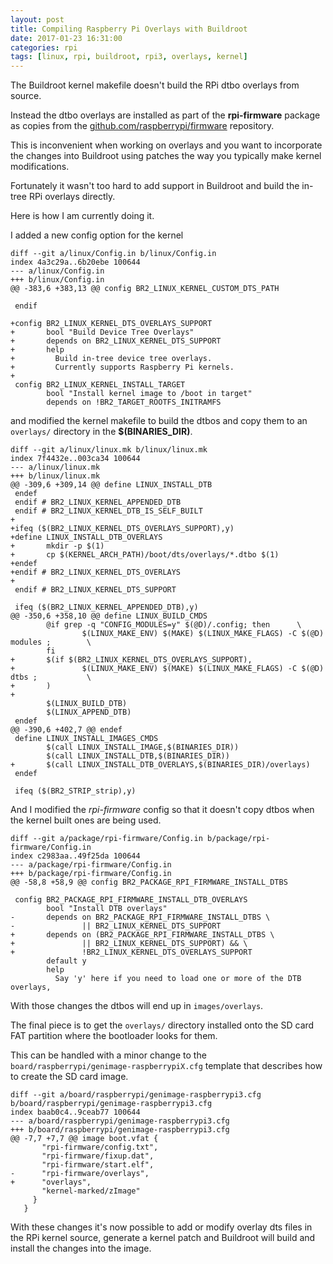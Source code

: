 ```yaml
---
layout: post
title: Compiling Raspberry Pi Overlays with Buildroot
date: 2017-01-23 16:31:00
categories: rpi
tags: [linux, rpi, buildroot, rpi3, overlays, kernel]
---
```


The Buildroot kernel makefile doesn't build the RPi dtbo overlays from source.

Instead the dtbo overlays are installed as part of the **rpi-firmware** package as copies from the [github.com/raspberrypi/firmware][rpi-firmware-repo] repository.

This is inconvenient when working on overlays and you want to incorporate the changes into Buildroot using patches the way you typically make kernel modifications.

Fortunately it wasn't too hard to add support in Buildroot and build the in-tree RPi overlays directly.

Here is how I am currently doing it.

I added a new config option for the kernel

    diff --git a/linux/Config.in b/linux/Config.in
    index 4a3c29a..6b20ebe 100644
    --- a/linux/Config.in
    +++ b/linux/Config.in
    @@ -383,6 +383,13 @@ config BR2_LINUX_KERNEL_CUSTOM_DTS_PATH

     endif

    +config BR2_LINUX_KERNEL_DTS_OVERLAYS_SUPPORT
    +       bool "Build Device Tree Overlays"
    +       depends on BR2_LINUX_KERNEL_DTS_SUPPORT
    +       help
    +         Build in-tree device tree overlays.
    +         Currently supports Raspberry Pi kernels.
    +
     config BR2_LINUX_KERNEL_INSTALL_TARGET
            bool "Install kernel image to /boot in target"
            depends on !BR2_TARGET_ROOTFS_INITRAMFS

and modified the kernel makefile to build the dtbos and copy them to an `overlays/` directory in the **$(BINARIES_DIR)**.

    diff --git a/linux/linux.mk b/linux/linux.mk
    index 7f4432e..003ca34 100644
    --- a/linux/linux.mk
    +++ b/linux/linux.mk
    @@ -309,6 +309,14 @@ define LINUX_INSTALL_DTB
     endef
     endif # BR2_LINUX_KERNEL_APPENDED_DTB
     endif # BR2_LINUX_KERNEL_DTB_IS_SELF_BUILT
    +
    +ifeq ($(BR2_LINUX_KERNEL_DTS_OVERLAYS_SUPPORT),y)
    +define LINUX_INSTALL_DTB_OVERLAYS
    +       mkdir -p $(1)
    +       cp $(KERNEL_ARCH_PATH)/boot/dts/overlays/*.dtbo $(1)
    +endef
    +endif # BR2_LINUX_KERNEL_DTS_OVERLAYS
    +
     endif # BR2_LINUX_KERNEL_DTS_SUPPORT
    
     ifeq ($(BR2_LINUX_KERNEL_APPENDED_DTB),y)
    @@ -350,6 +358,10 @@ define LINUX_BUILD_CMDS
            @if grep -q "CONFIG_MODULES=y" $(@D)/.config; then      \
                    $(LINUX_MAKE_ENV) $(MAKE) $(LINUX_MAKE_FLAGS) -C $(@D) modules ;        \
            fi
    +       $(if $(BR2_LINUX_KERNEL_DTS_OVERLAYS_SUPPORT),
    +               $(LINUX_MAKE_ENV) $(MAKE) $(LINUX_MAKE_FLAGS) -C $(@D) dtbs ;           \
    +       )
    +
            $(LINUX_BUILD_DTB)
            $(LINUX_APPEND_DTB)
     endef
    @@ -390,6 +402,7 @@ endef
     define LINUX_INSTALL_IMAGES_CMDS
            $(call LINUX_INSTALL_IMAGE,$(BINARIES_DIR))
            $(call LINUX_INSTALL_DTB,$(BINARIES_DIR))
    +       $(call LINUX_INSTALL_DTB_OVERLAYS,$(BINARIES_DIR)/overlays)
     endef
    
     ifeq ($(BR2_STRIP_strip),y)

And I modified the *rpi-firmware* config so that it doesn't copy dtbos when the kernel built ones are being used.

    diff --git a/package/rpi-firmware/Config.in b/package/rpi-firmware/Config.in
    index c2983aa..49f25da 100644
    --- a/package/rpi-firmware/Config.in
    +++ b/package/rpi-firmware/Config.in
    @@ -58,8 +58,9 @@ config BR2_PACKAGE_RPI_FIRMWARE_INSTALL_DTBS
    
     config BR2_PACKAGE_RPI_FIRMWARE_INSTALL_DTB_OVERLAYS
            bool "Install DTB overlays"
    -       depends on BR2_PACKAGE_RPI_FIRMWARE_INSTALL_DTBS \
    -               || BR2_LINUX_KERNEL_DTS_SUPPORT
    +       depends on (BR2_PACKAGE_RPI_FIRMWARE_INSTALL_DTBS \
    +               || BR2_LINUX_KERNEL_DTS_SUPPORT) && \
    +               !BR2_LINUX_KERNEL_DTS_OVERLAYS_SUPPORT
            default y
            help
              Say 'y' here if you need to load one or more of the DTB overlays,


With those changes the dtbos will end up in `images/overlays`.

The final piece is to get the `overlays/` directory installed onto the SD card FAT partition where the bootloader looks for them. 

This can be handled with a minor change to the `board/raspberrypi/genimage-raspberrypiX.cfg` template that describes how to create the SD card image.
 
    diff --git a/board/raspberrypi/genimage-raspberrypi3.cfg b/board/raspberrypi/genimage-raspberrypi3.cfg
    index baab0c4..9ceab77 100644
    --- a/board/raspberrypi/genimage-raspberrypi3.cfg
    +++ b/board/raspberrypi/genimage-raspberrypi3.cfg
    @@ -7,7 +7,7 @@ image boot.vfat {
           "rpi-firmware/config.txt",
           "rpi-firmware/fixup.dat",
           "rpi-firmware/start.elf",
    -      "rpi-firmware/overlays",
    +      "overlays",
           "kernel-marked/zImage"
         }
       }

With these changes it's now possible to add or modify overlay dts files in the RPi kernel source, generate a kernel patch and Buildroot will build and install the changes into the image.

[rpi-firmware-repo]: https://github.com/raspberrypi/firmware
